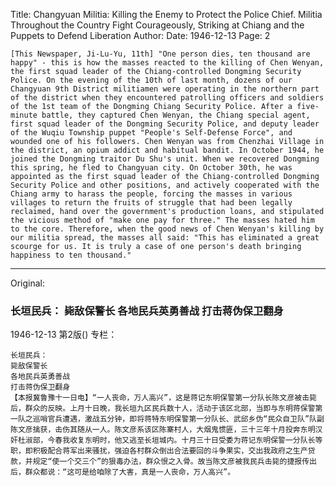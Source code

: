 Title: Changyuan Militia: Killing the Enemy to Protect the Police Chief. Militia Throughout the Country Fight Courageously, Striking at Chiang and the Puppets to Defend Liberation
Author:
Date: 1946-12-13
Page: 2

    [This Newspaper, Ji-Lu-Yu, 11th] "One person dies, ten thousand are happy" - this is how the masses reacted to the killing of Chen Wenyan, the first squad leader of the Chiang-controlled Dongming Security Police. On the evening of the 10th of last month, dozens of our Changyuan 9th District militiamen were operating in the northern part of the district when they encountered patrolling officers and soldiers of the 1st team of the Dongming Chiang Security Police. After a five-minute battle, they captured Chen Wenyan, the Chiang special agent, first squad leader of the Dongming Security Police, and deputy leader of the Wuqiu Township puppet "People's Self-Defense Force", and wounded one of his followers. Chen Wenyan was from Chenzhai Village in the district, an opium addict and habitual bandit. In October 1944, he joined the Dongming traitor Du Shu's unit. When we recovered Dongming this spring, he fled to Changyuan city. On October 30th, he was appointed as the first squad leader of the Chiang-controlled Dongming Security Police and other positions, and actively cooperated with the Chiang army to harass the people, forcing the masses in various villages to return the fruits of struggle that had been legally reclaimed, hand over the government's production loans, and stipulated the vicious method of "make one pay for three." The masses hated him to the core. Therefore, when the good news of Chen Wenyan's killing by our militia spread, the masses all said: "This has eliminated a great scourge for us. It is truly a case of one person's death bringing happiness to ten thousand."



<hr /> 

Original: 


### 长垣民兵： 毙敌保警长  各地民兵英勇善战  打击蒋伪保卫翻身

1946-12-13
第2版()
专栏：

    长垣民兵：
    毙敌保警长
    各地民兵英勇善战
    打击蒋伪保卫翻身
    【本报冀鲁豫十一日电】“一人丧命，万人高兴”，这是蒋记东明保警第一分队长陈文彦被击毙后，群众的反映。上月十日晚，我长垣九区民兵数十人，活动于该区北部，当即与东明蒋保警第一队之巡哨官兵遭遇，激战五分钟，即将蒋特东明保警第一分队长、武邱乡伪“民众自卫队”队副陈文彦擒获，击伤其随从一人。陈文彦系该区陈寨村人，大烟鬼惯匪，三十三年十月投奔东明汉奸杜淑部，今春我收复东明时，他又逃至长垣城内。十月三十日受委为蒋记东明保警一分队长等职，即积极配合蒋军出来骚扰，强迫各村群众倒出合法要回的斗争果实，交出我政府之生产贷款，并规定“使一个交三个”的狠毒办法，群众恨之入骨。故当陈文彦被我民兵击毙的捷报传出后，群众都说：“这可是给咱除了大害，真是一人丧命，万人高兴”。
